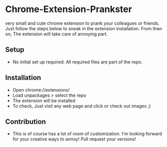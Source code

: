 # Chrome-Extension-Prankster

very small and cute chrome extension to prank your colleagues or friends. Just follow the steps below to sneak in the 
extension installation. From then on, The extension will take care of annoying part.

## Setup
- No initial set up required. All required files are part of the repo.

## Installation
- Open chrome://extensions/
- Load unpackages > select the repo 
- The extension will be installed
- To check, Just visit any web page and click or check out images ;)

## Contribution
- This is of course has a lot of room of customization. I'm looking forward for your creative ways to annoy! Pull request your versions!